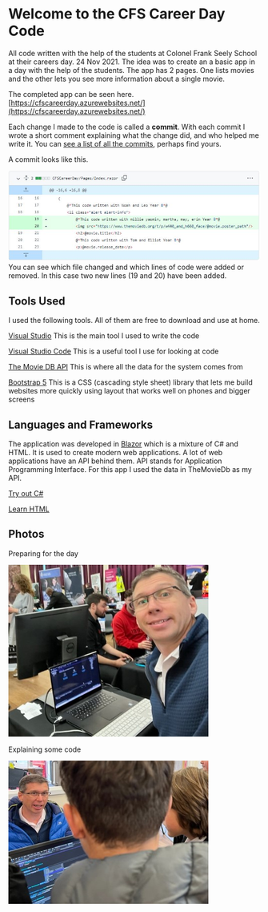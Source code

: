 ﻿# Welcome to the CFS Career Day Code
All code written with the help of the students at Colonel Frank Seely School at their careers day. 24 Nov 2021.
The idea was to create an a basic app in a day with the help of the students. The app has 2 pages. One lists movies and the other lets you see more information about a single movie. 

The completed app can be seen here. 
[https://cfscareerday.azurewebsites.net/](https://cfscareerday.azurewebsites.net/)

Each change I made to the code is called a **commit**. With each commit I wrote a short comment explaining what the change did, and who helped me write it. 
You can [see a list of all the commits](https://github.com/tomstylestailwind/cfscareerday/commits/master), perhaps find yours. 

A commit looks like this.

![An example commit](https://raw.githubusercontent.com/tomstylestailwind/cfscareerday/master/CFSCareerDay/wwwroot/img/ExampleCommit.JPG "Example commit diff")
You can see which file changed and which lines of code were added or removed. In this case two new lines (19 and 20) have been added.

## Tools Used
I used the following tools. All of them are free to download and use at home.

[Visual Studio](https://visualstudio.microsoft.com/vs/community/)
This is the main tool I used to write the code

[Visual Studio Code](https://code.visualstudio.com/)
This is a useful tool I use for looking at code

[The Movie DB API](https://www.themoviedb.org/documentation/api)
This is where all the data for the system comes from 

[Bootstrap 5](https://getbootstrap.com/)
This is a CSS (cascading style sheet) library that lets me build websites more quickly using layout that works well on phones and bigger screens

## Languages and Frameworks

The application was developed in [Blazor](https://dotnet.microsoft.com/apps/aspnet/web-apps/blazor) which is a mixture of C# and HTML. It is used to create modern web applications.
A lot of web applications have an API behind them. API stands for Application Programming Interface. For this app I used the data in TheMovieDb as my API. 

[Try out C#](https://docs.microsoft.com/en-us/learn/paths/csharp-first-steps/)

[Learn HTML](https://www.w3schools.com/html/html_intro.asp)

## Photos

Preparing for the day

![Getting ready for the day.](https://raw.githubusercontent.com/tomstylestailwind/cfscareerday/master/CFSCareerDay/wwwroot/img/Selfie.jpg "Preparing for the day.")

Explaining some code 

![Explaining some code to the students](https://raw.githubusercontent.com/tomstylestailwind/cfscareerday/master/CFSCareerDay/wwwroot/img/Explaining.jpg "Explaining some code.")
